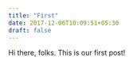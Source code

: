 ```yaml
---
title: "First"
date: 2017-12-06T10:09:51+05:30
draft: false
---
```

Hi there, folks. This is our first post!
